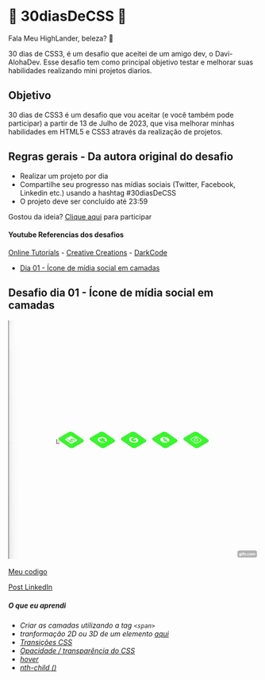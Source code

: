 # 🚀 30diasDeCSS 🚀
 
 Fala Meu HighLander, beleza? 🖖

 30 dias de CSS3, é um desafio que aceitei de um amigo dev, o Davi-AlohaDev. Esse desafio tem como principal objetivo testar e melhorar suas habilidades realizando mini projetos diarios. 

 ## Objetivo

30 dias de CSS3 é um desafio que vou aceitar (e você também pode participar) a partir de 13 de Julho de 2023, que visa melhorar minhas habilidades em HTML5 e CSS3 através da realização de projetos.

## Regras gerais - Da autora original do desafio

* Realizar um projeto por dia
* Compartilhe seu progresso nas mídias sociais (Twitter, Facebook, Linkedin etc.) usando a hashtag #30diasDeCSS
* O projeto deve ser concluído até 23:59


Gostou da ideia? 
[Clique aqui](https://github.com/MilenaCarecho/30diasDeCSS/issues/1) para participar 

#### Youtube Referencias dos desafios
[Online Tutorials](https://www.youtube.com/channel/UCbwXnUipZsLfUckBPsC7Jog) - 
[Creative Creations](https://www.youtube.com/channel/UCOKmVksbzoKJKmtu7rlEM1A) - 
[DarkCode](https://www.youtube.com/channel/UCD3KVjbb7aq2OiOffuungzw)




* [Dia 01 - Ícone de mídia social em camadas](#id01)


##  Desafio dia 01 - Ícone de mídia social em camadas <a name="id01"></a>
![Dia 01](./dia01/videos/gif.gif)


[Meu codigo](https://github.com/agneloobruno/desafio30DiasDeCSS/tree/main/dia01)


[Post LinkedIn]() 


##### O que eu aprendi


* *Criar as camadas utilizando a tag `<span>`*
* *tranformação 2D ou 3D de um elemento [aqui](https://www.w3schools.com/cssref/css3_pr_transform.asp)*
* *[Transições CSS](https://www.w3schools.com/css/css3_transitions.asp)*
* *[Opacidade / transparência do CSS](https://www.w3schools.com/css/css_image_transparency.asp)*
* *[hover](https://www.w3schools.com/cssref/sel_hover.asp)*
* *[nth-child ()](https://www.w3schools.com/cssref/sel_nth-child.asp)*


